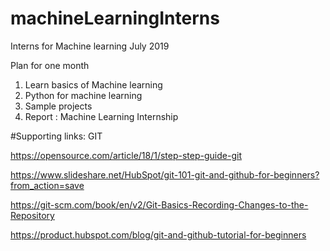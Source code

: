 # machineLearningInterns
Interns for Machine learning July 2019


Plan for one month 

1. Learn basics of Machine learning
2. Python for machine learning
3. Sample projects 
4. Report : Machine Learning Internship


#Supporting links:
GIT 

https://opensource.com/article/18/1/step-step-guide-git

https://www.slideshare.net/HubSpot/git-101-git-and-github-for-beginners?from_action=save

https://git-scm.com/book/en/v2/Git-Basics-Recording-Changes-to-the-Repository

https://product.hubspot.com/blog/git-and-github-tutorial-for-beginners


 

 
